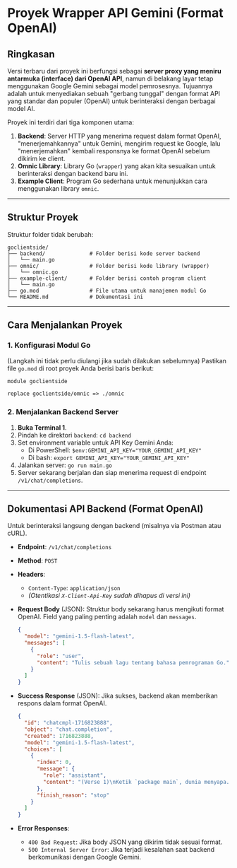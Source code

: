 # Proyek Wrapper API Gemini (Format OpenAI)

## Ringkasan

Versi terbaru dari proyek ini berfungsi sebagai **server proxy yang meniru antarmuka (interface) dari OpenAI API**, namun di belakang layar tetap menggunakan Google Gemini sebagai model pemrosesnya. Tujuannya adalah untuk menyediakan sebuah "gerbang tunggal" dengan format API yang standar dan populer (OpenAI) untuk berinteraksi dengan berbagai model AI.

Proyek ini terdiri dari tiga komponen utama:

1.  **Backend**: Server HTTP yang menerima request dalam format OpenAI, "menerjemahkannya" untuk Gemini, mengirim request ke Google, lalu "menerjemahkan" kembali responsnya ke format OpenAI sebelum dikirim ke client.
2.  **Omnic Library**: Library Go (`wrapper`) yang akan kita sesuaikan untuk berinteraksi dengan backend baru ini.
3.  **Example Client**: Program Go sederhana untuk menunjukkan cara menggunakan library `omnic`.

---

## Struktur Proyek

Struktur folder tidak berubah:
```
goclientside/
├── backend/              # Folder berisi kode server backend
│   └── main.go
├── omnic/                # Folder berisi kode library (wrapper)
│   └── omnic.go
├── example-client/       # Folder berisi contoh program client
│   └── main.go
├── go.mod                # File utama untuk manajemen modul Go
└── README.md             # Dokumentasi ini
```

---

## Cara Menjalankan Proyek

### 1. Konfigurasi Modul Go

(Langkah ini tidak perlu diulangi jika sudah dilakukan sebelumnya)
Pastikan file `go.mod` di root proyek Anda berisi baris berikut:
```mod
module goclientside

replace goclientside/omnic => ./omnic
```

### 2. Menjalankan Backend Server

1.  **Buka Terminal 1**.
2.  Pindah ke direktori `backend`:
    `cd backend`
3.  Set environment variable untuk API Key Gemini Anda:
    *   Di PowerShell: `$env:GEMINI_API_KEY="YOUR_GEMINI_API_KEY"`
    *   Di bash: `export GEMINI_API_KEY="YOUR_GEMINI_API_KEY"`
4.  Jalankan server:
    `go run main.go`
5.  Server sekarang berjalan dan siap menerima request di endpoint `/v1/chat/completions`.

---

## Dokumentasi API Backend (Format OpenAI)

Untuk berinteraksi langsung dengan backend (misalnya via Postman atau cURL).

-   **Endpoint**: `/v1/chat/completions`
-   **Method**: `POST`
-   **Headers**:
    -   `Content-Type`: `application/json`
    -   *(Otentikasi `X-Client-Api-Key` sudah dihapus di versi ini)*

-   **Request Body** (JSON):
    Struktur body sekarang harus mengikuti format OpenAI. Field yang paling penting adalah `model` dan `messages`.
    ```json
    {
      "model": "gemini-1.5-flash-latest",
      "messages": [
        {
          "role": "user",
          "content": "Tulis sebuah lagu tentang bahasa pemrograman Go."
        }
      ]
    }
    ```

-   **Success Response** (JSON):
    Jika sukses, backend akan memberikan respons dalam format OpenAI.
    ```json
    {
      "id": "chatcmpl-1716823888",
      "object": "chat.completion",
      "created": 1716823888,
      "model": "gemini-1.5-flash-latest",
      "choices": [
        {
          "index": 0,
          "message": {
            "role": "assistant",
            "content": "(Verse 1)\nKetik `package main`, dunia menyapa..."
          },
          "finish_reason": "stop"
        }
      ]
    }
    ```

-   **Error Responses**:
    -   `400 Bad Request`: Jika body JSON yang dikirim tidak sesuai format.
    -   `500 Internal Server Error`: Jika terjadi kesalahan saat backend berkomunikasi dengan Google Gemini.